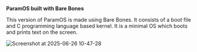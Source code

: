 **ParamOS built with Bare Bones**

This version of ParamOS is made using Bare Bones. It consists of a boot file and C programming language based kernel. It is a minimal OS which boots and prints text on the screen.

![Screenshot at 2025-06-26 10-47-28](https://github.com/user-attachments/assets/2ee614a5-3a9c-4fab-beec-52f76d28df0f)

